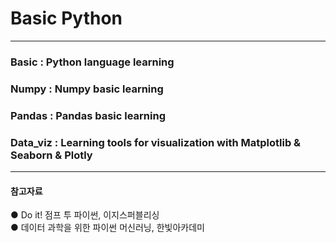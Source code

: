 # Basic Python
---
### Basic : Python language learning 
### Numpy : Numpy basic learning
### Pandas : Pandas basic learning
### Data_viz : Learning tools for visualization with Matplotlib & Seaborn & Plotly
---
#### 참고자료
● Do it! 점프 투 파이썬, 이지스퍼블리싱  
● 데이터 과학을 위한 파이썬 머신러닝, 한빛아카데미
